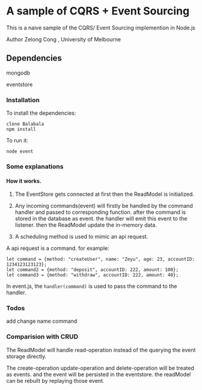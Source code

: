 # A sample of CQRS + Event Sourcing

This is a naive sample of the CQRS/ Event Sourcing implemention in Node.js

Author Zelong Cong , University of Melbourne
## Dependencies

mongodb

eventstore

### Installation

To install the dependencies:
```
clone Balabala
npm install
```
To run it:
```
node event
```
### Some explanations

#### How it works.

1.  The EventStore gets connected at first then the ReadModel is initialized.

2.  Any incoming commands(event) will firstly be handled by the command handler and passed to corresponding function. 
after the command is stored in the database as event. the handler will emit this event to the listener. then the ReadModel
update the in-memory data.
3.  A scheduling method is used to mimic an api request.

A api request is a command. for example:
```
let command = {method: "createUser", name: "Zeyu", age: 23, accountID: 1234123123123};
let command2 = {method: "deposit", accountID: 222, amount: 100};
let command3 = {method: "withdraw", accountID: 222, amount: 40};

```
In event.js, the  ```handler(command)``` is used to pass the command to the handler.

###  Todos

add change name command

###  Comparision with CRUD

The ReadModel will handle read-operation instead of the querying the event storage directly.

The create-operation update-operation and delete-operation will be treated as events. and the event will be persisted in the eventstore.
the readModel can be rebuilt by replaying those event.




